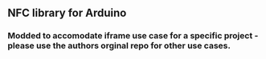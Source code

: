 ## NFC library for Arduino

### Modded to accomodate iframe use case for a specific project - please use the authors orginal repo for other use cases.  


